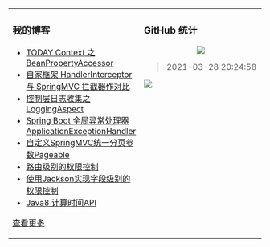 <table align="center"><tr>
<td valign="top" width="50%">

### 我的博客
- [TODAY Context 之 BeanPropertyAccessor](https://taketoday.cn/articles/1616819014712)
- [自家框架 HandlerInterceptor 与 SpringMVC 拦截器作对比](https://taketoday.cn/articles/1606746773560)
- [控制层日志收集之LoggingAspect](https://taketoday.cn/articles/1606742566410)
- [Spring Boot 全局异常处理器ApplicationExceptionHandler](https://taketoday.cn/articles/1606740754368)
- [自定义SpringMVC统一分页参数Pageable](https://taketoday.cn/articles/1606740481571)
- [路由级别的权限控制](https://taketoday.cn/articles/1606728769274)
- [使用Jackson实现字段级别的权限控制](https://taketoday.cn/articles/1606728218662)
- [Java8 计算时间API](https://taketoday.cn/articles/1598021857765)

[查看更多](https://taketoday.cn)

</td>
<td valign="top" width="50%">

### GitHub 统计
<p align="center">
  <img src="https://github-readme-stats.vercel.app/api?username=TAKETODAY"/>
</p>

> 2021-03-28 20:24:58
    
<a title="Hits" target="_blank" href="https://github.com/TAKETODAY/TAKETODAY">
    <img src="https://hits.b3log.org/TAKETODAY/TAKETODAY.svg">
</a>

</td>
</tr></table>
